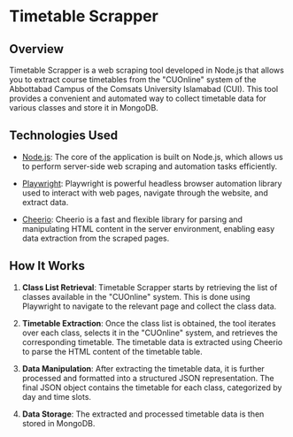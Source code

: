 # Timetable Scrapper

## Overview

Timetable Scrapper is a web scraping tool developed in Node.js that allows you to extract course timetables from the "CUOnline" system of the Abbottabad Campus of the Comsats University Islamabad (CUI). This tool provides a convenient and automated way to collect timetable data for various classes and store it in MongoDB.

## Technologies Used

- [Node.js](https://nodejs.org/en/docs): The core of the application is built on Node.js, which allows us to perform server-side web scraping and automation tasks efficiently.

- [Playwright](https://playwright.dev/docs/intro): Playwright is powerful headless browser automation library used to interact with web pages, navigate through the website, and extract data.

- [Cheerio](https://cheerio.js.org/docs/intro): Cheerio is a fast and flexible library for parsing and manipulating HTML content in the server environment, enabling easy data extraction from the scraped pages.

## How It Works

1. **Class List Retrieval**: Timetable Scrapper starts by retrieving the list of classes available in the "CUOnline" system. This is done using Playwright to navigate to the relevant page and collect the class data.

2. **Timetable Extraction**: Once the class list is obtained, the tool iterates over each class, selects it in the "CUOnline" system, and retrieves the corresponding timetable. The timetable data is extracted using Cheerio to parse 
 the HTML content of the timetable table.

3. **Data Manipulation**: After extracting the timetable data, it is further processed and formatted into a structured JSON representation. The final JSON object contains the timetable for each class, categorized by day and time slots.

4. **Data Storage**: The extracted and processed timetable data is then stored in MongoDB.
